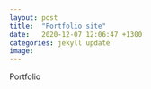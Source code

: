 ```yaml
---
layout: post
title:  "Portfolio site"
date:   2020-12-07 12:06:47 +1300
categories: jekyll update
image:
---
```


Portfolio
